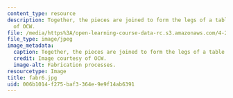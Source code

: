 ```yaml
---
content_type: resource
description: Together, the pieces are joined to form the legs of a table. Image courtesy
  of OCW.
file: /media/https%3A/open-learning-course-data-rc.s3.amazonaws.com/4-296-furniture-making-spring-2005/006b1014f275baf3364e9e9f14ab6391_fabr6.jpg
file_type: image/jpeg
image_metadata:
  caption: Together, the pieces are joined to form the legs of a table.
  credit: Image courtesy of OCW.
  image-alt: Fabrication processes.
resourcetype: Image
title: fabr6.jpg
uid: 006b1014-f275-baf3-364e-9e9f14ab6391
---
```

